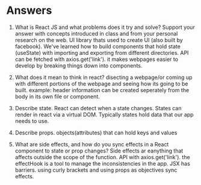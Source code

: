 # Answers

1. What is React JS and what problems does it try and solve? Support your answer with concepts introduced in class and from your personal research on the web.
    UI library thats used to create UI (also built by facebook). We've learned how to build components that hold state (useState)
    with importing and exporting from different directories. API can be fetched with axios.get('link'). it makes webpages easier to develop by breaking things down into components.

1. What does it mean to think in react?
    disecting a webpage/or coming up with different portions of the webpage and seeing how its going to be built. example: header information can be created seperately from the body in its own file or component.

1. Describe state.
    React can detect when a state changes. States can render in react via a virtual DOM. Typically states hold data that our app needs to use.

1. Describe props.
    objects(attributes) that can hold keys and values

1. What are side effects, and how do you sync effects in a React component to state or prop changes?
    Side effects ar eanything that affects outside the scope of the function. API with axios.get('link'). the effectHook is a tool to manage the inconsistencies in the app. JSX has barriers. using curly brackets and using props as objectives sync effects.